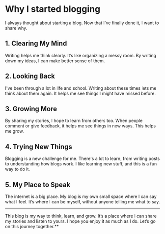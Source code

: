 # Why I started blogging

I always thought about starting a blog. Now that I've finally done it, I want to share why.

## 1. Clearing My Mind
Writing helps me think clearly. It’s like organizing a messy room. By writing down my ideas, I can make better sense of them.

## 2. Looking Back
I've been through a lot in life and school. Writing about these times lets me think about them again. It helps me see things I might have missed before.

## 3. Growing More
By sharing my stories, I hope to learn from others too. When people comment or give feedback, it helps me see things in new ways. This helps me grow.

## 4. Trying New Things
Blogging is a new challenge for me. There's a lot to learn, from writing posts to understanding how blogs work. I like learning new stuff, and this is a fun way to do it.

## 5. My Place to Speak
The internet is a big place. My blog is my own small space where I can say what I feel. It’s where I can be myself, without anyone telling me what to say.

---

This blog is my way to think, learn, and grow. It’s a place where I can share my stories and listen to yours. I hope you enjoy it as much as I do. Let’s go on this journey together.**


